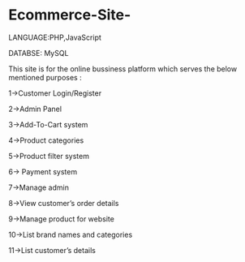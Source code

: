 # Ecommerce-Site-
LANGUAGE:PHP,JavaScript

DATABSE: MySQL

This site is for the online bussiness platform which serves the below mentioned purposes :

1->Customer Login/Register

2->Admin Panel

3->Add-To-Cart system

4->Product categories

5->Product filter system

6-> Payment system

7->Manage admin

8->View customer’s order details

9->Manage product for website

10->List brand names and categories

11->List customer’s details
